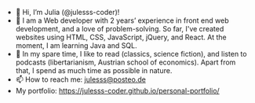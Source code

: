 - 👋 Hi, I’m Julia (@julesss-coder)!
- 👀 I am a Web developer with 2 years’ experience in front end web development, and a love of problem-solving. So far, I've created websites using HTML, CSS, JavaScript, jQuery, and React. At the moment, I am learning Java and SQL. 
- 🌱 In my spare time, I like to read (classics, science fiction), and listen to podcasts (libertarianism, Austrian school of economics). Apart from that, I spend as much time as possible in nature.
- 📫 How to reach me: julesss@posteo.de
- My portfolio: https://julesss-coder.github.io/personal-portfolio/

<!---
julesss-coder/julesss-coder is a ✨ special ✨ repository because its `README.md` (this file) appears on your GitHub profile.
You can click the Preview link to take a look at your changes.
--->
